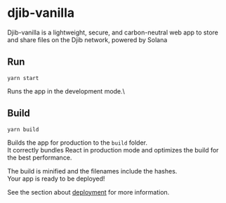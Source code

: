 # djib-vanilla

Djib-vanilla is a lightweight, secure, and carbon-neutral web app to store and share files on the Djib network, powered by Solana


## Run
```
yarn start
```

Runs the app in the development mode.\

## Build
```
yarn build
```

Builds the app for production to the `build` folder.\
It correctly bundles React in production mode and optimizes the build for the best performance.

The build is minified and the filenames include the hashes.\
Your app is ready to be deployed!

See the section about [deployment](https://facebook.github.io/create-react-app/docs/deployment) for more information.